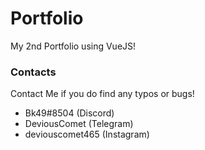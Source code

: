 # Portfolio

My 2nd Portfolio using VueJS!

### Contacts

Contact Me if you do find any typos or bugs!
- Bk49#8504 (Discord)
- DeviousComet (Telegram)
- deviouscomet465 (Instagram) 